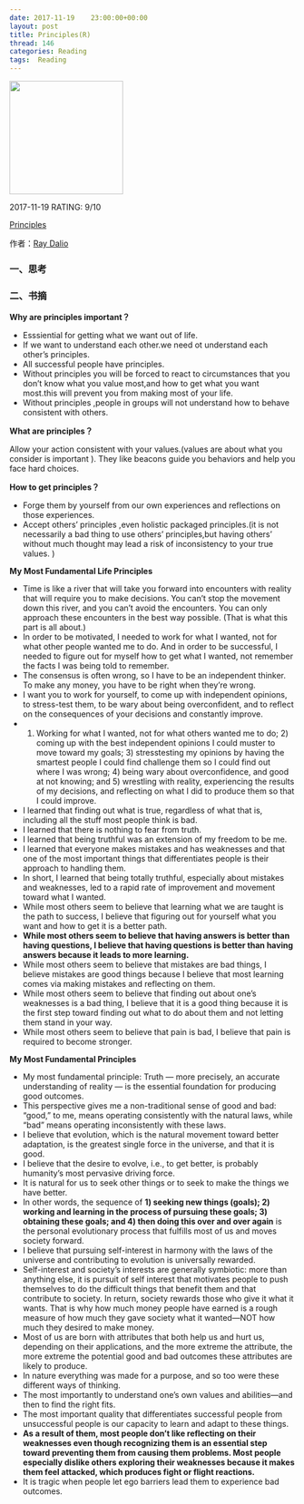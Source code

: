 ```yaml
---
date: 2017-11-19    23:00:00+00:00
layout: post
title: Principles(R)
thread: 146
categories: Reading
tags:  Reading
---
```




<img src="https://images-na.ssl-images-amazon.com/images/I/71FDkx5WllL.jpg" width="200" />



2017-11-19 RATING:  9/10


[Principles](https://www.amazon.com/Principles-Life-Work-Ray-Dalio/dp/1501124021)



作者：[Ray Dalio]()  



### 一、思考





### 二、书摘



**Why are  principles  important？**

* Esssiential for getting what we want out of life.
* If we want to understand each other.we need ot understand each other’s principles.
* All successful people have principles.
* Without principles you will be forced to react to circumstances that you don’t know what you value most,and how to get what you want most.this will prevent you from making most of your life.
* Without principles ,people in groups will not understand how to behave consistent with others.



**What are principles？**

Allow your action consistent with your values.(values are about what you consider is important ). They like beacons guide you behaviors and help you face hard choices.



**How to get principles？**

* Forge them by yourself from our own experiences and reflections on those experiences.
* Accept others’ principles ,even holistic packaged principles.(it is not necessarily a bad thing to use others’ principles,but having others’ without much thought may lead a risk of inconsistency to your true values. )



**My Most Fundamental Life Principles** 

* Time is like a river that will take you forward into encounters with reality that will require you to make decisions. You can’t stop the movement down this river, and you can’t avoid the encounters. You can only approach these encounters in the best way possible. (That is what this part is all about.)
* In order to be motivated, I needed to work for what I wanted, not for what other people wanted me to do. And in order to be successful, I needed to figure out for myself how to get what I wanted, not remember the facts I was being told to remember.
* The consensus is often wrong, so I have to be an independent thinker. To make any money, you have to be right when they’re wrong.
* I want you to work for yourself, to come up with independent opinions, to stress-test them, to be wary about being overconfident, and to reflect on the consequences of your decisions and constantly improve.
* 1) Working for what I wanted, not for what others wanted me to do; 2) coming up with the best independent opinions I could muster to move toward my goals; 3) stresstesting my opinions by having the smartest people I could find challenge them so I could find out where I was wrong; 4) being wary about overconfidence, and good at not knowing; and 5) wrestling with reality, experiencing the results of my decisions, and reflecting on what I did to produce them so that I could improve.
* I learned that finding out what is true, regardless of what that is, including all the stuff most people think is bad.
* I learned that there is nothing to fear from truth.
* I learned that being truthful was an extension of my freedom to be me.
* I learned that everyone makes mistakes and has weaknesses and that one of the most important things that differentiates people is their approach to handling them.
* In short, I learned that being totally truthful, especially about mistakes and weaknesses, led to a rapid rate of improvement and movement toward what I wanted.
* While most others seem to believe that learning what we are taught is the path to success, I believe that figuring out for yourself what you want and how to get it is a better path.
* **While most others seem to believe that having answers is better than having questions, I believe that having questions is better than having answers because it leads to more learning.**
* While most others seem to believe that mistakes are bad things, I believe mistakes are good things because I believe that most learning comes via making mistakes and reflecting on them.
* While most others seem to believe that finding out about one’s weaknesses is a bad thing, I believe that it is a good thing because it is the first step toward finding out what to do about them and not letting them stand in your way.
* While most others seem to believe that pain is bad, I believe that pain is required to become stronger.



**My Most Fundamental Principles**

* My most fundamental principle: Truth — more precisely, an accurate understanding of reality — is the essential foundation for producing good outcomes.
* This perspective gives me a non-traditional sense of good and bad: “good,” to me, means operating consistently with the natural laws, while “bad” means operating inconsistently with these laws.
* I believe that evolution, which is the natural movement toward better adaptation, is the greatest single force in the universe, and that it is good.
* I believe that the desire to evolve, i.e., to get better, is probably humanity’s most pervasive driving force.
* It is natural for us to seek other things or to seek to make the things we have better.
* In other words, the sequence of **1) seeking new things (goals); 2) working and learning in the process of pursuing these goals; 3) obtaining these goals; and 4) then doing this over and over again** is the personal evolutionary process that fulfills most of us and moves society forward.
* I believe that pursuing self-interest in harmony with the laws of the universe and contributing to evolution is universally rewarded.
* Self-interest and society’s interests are generally symbiotic: more than anything else, it is pursuit of self interest that motivates people to push themselves to do the difficult things that benefit them and that contribute to society. In return, society rewards those who give it what it wants. That is why how much money people have earned is a rough measure of how much they gave society what it wanted—NOT how much they desired to make money.
* Most of us are born with attributes that both help us and hurt us, depending on their applications, and the more extreme the attribute, the more extreme the potential good and bad outcomes these attributes are likely to produce.
* In nature everything was made for a purpose, and so too were these different ways of thinking.
* The most importantly to understand one’s own values and abilities—and then to find the right fits.
* The most important quality that differentiates successful people from unsuccessful people is our capacity to learn and adapt to these things.
* **As a result of them, most people don’t like reflecting on their weaknesses even though recognizing them is an essential step toward preventing them from causing them problems. Most people especially dislike others exploring their weaknesses because it makes them feel attacked, which produces fight or flight reactions.**
* It is tragic when people let ego barriers lead them to experience bad outcomes.













